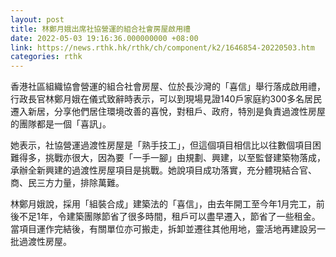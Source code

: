 ```yaml
---
layout: post
title: 林鄭月娥出席社協營運的組合社會房屋啟用禮
date: 2022-05-03 19:16:36.000000000 +08:00
link: https://news.rthk.hk/rthk/ch/component/k2/1646854-20220503.htm
categories: rthk
---
```


香港社區組織協會營運的組合社會房屋、位於長沙灣的「喜信」舉行落成啟用禮，行政長官林鄭月娥在儀式致辭時表示，可以到現場見證140戶家庭約300多名居民遷入新居，分享他們居住環境改善的喜悅，對租戶、政府，特別是負責過渡性房屋的團隊都是一個「喜訊」。

她表示，社協營運過渡性房屋是「熟手技工」，但這個項目相信比以往數個項目困難得多，挑戰亦很大，因為要「一手一腳」由規劃、興建，以至監督建築物落成，承辦全新興建的過渡性房屋項目是挑戰。她說項目成功落實，充分體現結合官、商、民三方力量，排除萬難。

林鄭月娥說，採用「組裝合成」建築法的「喜信」，由去年開工至今年1月完工，前後不足1年，令建築團隊節省了很多時間，租戶可以盡早遷入，節省了一些租金。當項目運作完結後，有關單位亦可搬走，拆卸並遷往其他用地，靈活地再建設另一批過渡性房屋。
